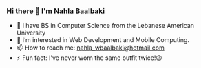 ### Hi there 👋 I'm Nahla Baalbaki

- 🌱 I have BS in Computer Science from the Lebanese American University <br>
- :eyes: I’m interested in Web Development and Mobile Computing.
- 📫 How to reach me: nahla_wbaalbaki@hotmail.com
- ⚡ Fun fact: I've never worn the same outfit twice!:wink:

